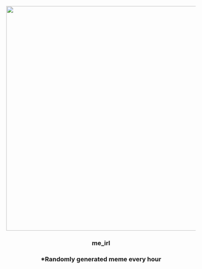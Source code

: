 <p align="center">
        <img src="https://i.redd.it/hxwjihzo27p81.jpg" width="600" height="600">
        </p>
        <h3 align="center">me_irl</h3>
        <h3 align="center">*Randomly generated meme every hour</h3>
    